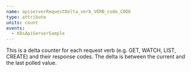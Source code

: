 ```yaml
---
name: apiserverRequestDelta_verb_VERB_code_CODE
type: attribute
units: count
events:
  - K8sApiServerSample
---
```


This is a delta counter for each request verb (e.g. GET, WATCH, LIST, CREATE) and their response codes. The delta is between the current and the last polled value.
